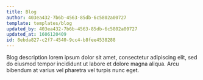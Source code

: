 ```yaml
---
title: Blog
author: 403ea432-7b6b-4563-85db-6c5802a00727
template: templates/blog
updated_by: 403ea432-7b6b-4563-85db-6c5802a00727
updated_at: 1606120409
id: 8ebda827-c2f7-4540-9cc4-b8fee4538288
---
```

Blog description lorem ipsum dolor sit amet, consectetur adipiscing elit, sed do eiusmod tempor incididunt ut labore et dolore magna aliqua. Arcu bibendum at varius vel pharetra vel turpis nunc eget.